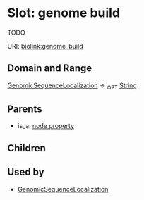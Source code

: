 # Slot: genome build


TODO

URI: [biolink:genome_build](https://w3id.org/biolink/vocab/genome_build)
## Domain and Range

[GenomicSequenceLocalization](GenomicSequenceLocalization.md) ->  <sub>OPT</sub> [String](String.md)
## Parents

 *  is_a: [node property](node_property.md)
## Children

## Used by

 * [GenomicSequenceLocalization](GenomicSequenceLocalization.md)
